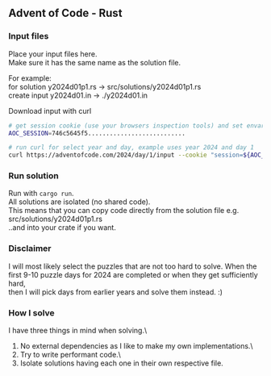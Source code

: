 ## Advent of Code - Rust

### Input files

Place your input files here.\
Make sure it has the same name as the solution file.

For example:\
for solution y2024d01p1.rs -> src/solutions/y2024d01p1.rs\
create input y2024d01.in -> ./y2024d01.in

Download input with curl
```sh
# get session cookie (use your browsers inspection tools) and set envar
AOC_SESSION=746c5645f5...........................

# run curl for select year and day, example uses year 2024 and day 1
curl https://adventofcode.com/2024/day/1/input --cookie "session=${AOC_SESSION}" > y2024d01.in
```

### Run solution

Run with `cargo run`.\
All solutions are isolated (no shared code).\
This means that you can copy code directly from the solution file e.g. src/solutions/y2024d01p1.rs\
..and into your crate if you want.


### Disclaimer

I will most likely select the puzzles that are not too hard to solve.
When the first 9-10 puzzle days for 2024 are completed or when they get sufficiently hard,\
then I will pick days from earlier years and solve them instead. :)

### How I solve

I have three things in mind when solving.\
1. No external dependencies as I like to make my own implementations.\
2. Try to write performant code.\
3. Isolate solutions having each one in their own respective file.
